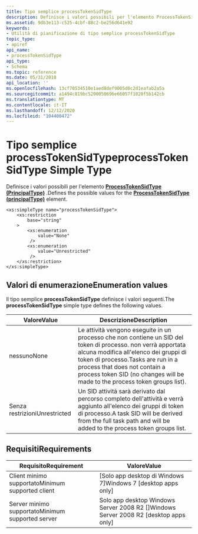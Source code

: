 ```yaml
---
title: Tipo semplice processTokenSidType
description: Definisce i valori possibili per l'elemento ProcessTokenSidType (principalType).
ms.assetid: 9db3e113-c525-4cbf-88c2-be256d641e92
keywords:
- Utilità di pianificazione di tipo semplice processTokenSidType
topic_type:
- apiref
api_name:
- processTokenSidType
api_type:
- Schema
ms.topic: reference
ms.date: 05/31/2018
api_location: ''
ms.openlocfilehash: 13cf70534510e1aed8def9005d0c2d1eafab2a5a
ms.sourcegitcommit: a1494c819bc5200050696e66057f1020f5b142cb
ms.translationtype: MT
ms.contentlocale: it-IT
ms.lasthandoff: 12/12/2020
ms.locfileid: "104400472"
---
```

# <a name="processtokensidtype-simple-type"></a><span data-ttu-id="361d9-104">Tipo semplice processTokenSidType</span><span class="sxs-lookup"><span data-stu-id="361d9-104">processTokenSidType Simple Type</span></span>

<span data-ttu-id="361d9-105">Definisce i valori possibili per l'elemento [**ProcessTokenSidType (PrincipalType)**](taskschedulerschema-processtokensidtype-principaltype-element.md) .</span><span class="sxs-lookup"><span data-stu-id="361d9-105">Defines the possible values for the [**ProcessTokenSidType (principalType)**](taskschedulerschema-processtokensidtype-principaltype-element.md) element.</span></span>

``` syntax
<xs:simpleType name="processTokenSidType">
    <xs:restriction
        base="string"
    >
        <xs:enumeration
            value="None"
         />
        <xs:enumeration
            value="Unrestricted"
         />
    </xs:restriction>
</xs:simpleType>
```

## <a name="enumeration-values"></a><span data-ttu-id="361d9-106">Valori di enumerazione</span><span class="sxs-lookup"><span data-stu-id="361d9-106">Enumeration values</span></span>

<span data-ttu-id="361d9-107">Il tipo semplice **processTokenSidType** definisce i valori seguenti.</span><span class="sxs-lookup"><span data-stu-id="361d9-107">The **processTokenSidType** simple type defines the following values.</span></span>



| <span data-ttu-id="361d9-108">Valore</span><span class="sxs-lookup"><span data-stu-id="361d9-108">Value</span></span>        | <span data-ttu-id="361d9-109">Descrizione</span><span class="sxs-lookup"><span data-stu-id="361d9-109">Description</span></span>                                                                                                                                 |
|--------------|---------------------------------------------------------------------------------------------------------------------------------------------|
| <span data-ttu-id="361d9-110">nessuno</span><span class="sxs-lookup"><span data-stu-id="361d9-110">None</span></span>         | <span data-ttu-id="361d9-111">Le attività vengono eseguite in un processo che non contiene un SID del token di processo. non verrà apportata alcuna modifica all'elenco dei gruppi di token di processo.</span><span class="sxs-lookup"><span data-stu-id="361d9-111">Tasks are run in a process that does not contain a process token SID (no changes will be made to the process token groups list).</span></span><br/> |
| <span data-ttu-id="361d9-112">Senza restrizioni</span><span class="sxs-lookup"><span data-stu-id="361d9-112">Unrestricted</span></span> | <span data-ttu-id="361d9-113">Un SID attività sarà derivato dal percorso completo dell'attività e verrà aggiunto all'elenco dei gruppi di token di processo.</span><span class="sxs-lookup"><span data-stu-id="361d9-113">A task SID will be derived from the full task path and will be added to the process token groups list.</span></span><br/>                           |



## <a name="requirements"></a><span data-ttu-id="361d9-114">Requisiti</span><span class="sxs-lookup"><span data-stu-id="361d9-114">Requirements</span></span>



| <span data-ttu-id="361d9-115">Requisito</span><span class="sxs-lookup"><span data-stu-id="361d9-115">Requirement</span></span> | <span data-ttu-id="361d9-116">Valore</span><span class="sxs-lookup"><span data-stu-id="361d9-116">Value</span></span> |
|-------------------------------------|---------------------------------------------------------|
| <span data-ttu-id="361d9-117">Client minimo supportato</span><span class="sxs-lookup"><span data-stu-id="361d9-117">Minimum supported client</span></span><br/> | <span data-ttu-id="361d9-118">\[Solo app desktop di Windows 7\]</span><span class="sxs-lookup"><span data-stu-id="361d9-118">Windows 7 \[desktop apps only\]</span></span><br/>              |
| <span data-ttu-id="361d9-119">Server minimo supportato</span><span class="sxs-lookup"><span data-stu-id="361d9-119">Minimum supported server</span></span><br/> | <span data-ttu-id="361d9-120">Solo app desktop Windows Server 2008 R2 \[\]</span><span class="sxs-lookup"><span data-stu-id="361d9-120">Windows Server 2008 R2 \[desktop apps only\]</span></span><br/> |



 

 





